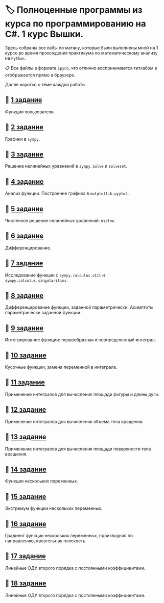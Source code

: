 # :label: Полноценные программы из курса по программированию на C#. 1 курс Вышки.
Здесь собраны все лабы по матану, которые были выполнены мной на 1 курсе во время прохождения практикума по математическому анализу на `Python`. 

:clipboard: Все файлы в формате `ipynb`, что отлично воспринимается гитхабом и отображается прямо в браузере.

Далее коротко о теме каждой работы. 

## :pushpin: [1 задание](/Calculus_01_2020_tasks.ipynb)

Функции пользователя. 

## :pushpin: [2 задание](/Calculus_02_2020_tasks.ipynb)

Графики в `sympy`.

## :pushpin: [3 задание](/Calculus_03_2020_tasks.ipynb)

Решение нелинейных уравнений в `sympy`. `Solve` и `solveset`.

## :pushpin: [4 задание](/Calculus_04_2020_tasks.ipynb)

Анализ функции. Построение графика в `matplotlib.pyplot`.

## :pushpin: [5 задание](/Calculus_05_2020_tasks.ipynb)

Численное решение нелинейных уравнений: `nsolve`.

## :pushpin: [6 задание](/Calculus_06_2020_tasks.ipynb)

Дифференцирование.

## :pushpin: [7 задание](/Calculus_07_2020_tasks.ipynb)

Исследование функции с `sympy.calculus.util` и `sympy.calculus.singularities`.

## :pushpin: [8 задание](/Calculus_08_2020_tasks.ipynb)

Дифференцирование функции, заданной параметрически. Асимптоты параметрически заданной функции.

## :pushpin: [9 задание](/Calculus_09_2020_tasks.ipynb)

Интегрирование функции: первообразная и неопределенный интеграл.

## :pushpin: [10 задание](/Calculus_10_2020_tasks.ipynb)

Кусочные функции, замена переменной в интеграле.

## :pushpin: [11 задание](/Calculus_11_2020_tasks.ipynb)

Применение интегралов для вычисления площади фигуры и длины дуги.

## :pushpin: [12 задание](/Calculus_12_2020_tasks.ipynb)

Применение интегралов для вычисления объема тела вращения.

## :pushpin: [13 задание](/Calculus_13_2020_tasks.ipynb)

Применение интегралов для вычисления площади поверхности тела вращения.

## :pushpin: [14 задание](/Calculus_14_2020_tasks.ipynb)

Функции нескольких переменных.

## :pushpin: [15 задание](/Calculus_15_2020_tasks.ipynb)

Экстремум функции нескольких переменных.

## :pushpin: [16 задание](/Calculus_16_2020_tasks.ipynb)

Градиент функции нескольких переменных, производная по направлению, касательная плоскость.

## :pushpin: [17 задание](/Calculus_17_2020_tasks.ipynb)

Линейные ОДУ второго порядка с постоянными коэффициентами.

## :pushpin: [18 задание](/Calculus_18_2020_tasks.ipynb)

Линейные ОДУ второго порядка с постоянными коэффициентами.